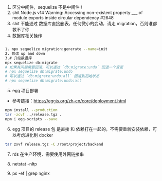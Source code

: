 1. 区分中间件，sequelize 不是中间件！
2. shit Node.js v14 Warning: Accessing non-existent property \_\_\_ of module exports inside circular dependency #2648
3. shit 不能通过 数据库直接删表，任何微小的变动，请走 migration，否则谁都救不了你
4. 数据库相关操作

```bash

1. npx sequelize migration:generate --name=init
2. 修改 up and down
3.# 升级数据库
npx sequelize db:migrate
# 如果有问题需要回滚，可以通过 `db:migrate:undo` 回退一个变更
# npx sequelize db:migrate:undo
# 可以通过 `db:migrate:undo:all` 回退到初始状态
# npx sequelize db:migrate:undo:all
```

5. egg 项目部署

- 参考链接：https://eggjs.org/zh-cn/core/deployment.html

```bash
npm install --production
tar -zcvf ../release.tgz .
npm i egg-scripts --save
```

6. egg 项目的 release 包 是直接 和 依赖打在一起的，不需要重新安装依赖，可以考虑进化到 docker

```bash
tar zxvf release.tgz -C /root/project/backend

```

7. rds 在生产环境，需要使用外网链接串

8. netstat -nltp

9. ps -ef | grep nginx

